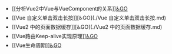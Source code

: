 - [[分析Vue2中Vue与VueComponent的关系]][♿GO](./分析Vue2中Vue与VueComponent的关系.md)
- [[Vue 自定义单击双击长按]][♿GO](./Vue 自定义单击双击长按.md)
- [[Vue2 中的页面数据缓存]][♿GO](./Vue2 中的页面数据缓存.md)
- [[Vue路由Keep-alive实现原理]][♿GO](./Vue路由Keep-alive实现原理.md)
- [[Vue生命周期]][♿GO](./Vue生命周期.md)
